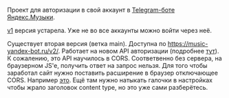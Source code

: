 Проект для авторизации в свой аккаунт в [Telegram-боте Яндекc.Музыки](https://t.me/music_yandex_bot).

[v1](https://github.com/MarshalX/yandex-music-token/tree/v1) версия устарела. Уже не во все аккаунты можно войти через неё.

Существует вторая версия (ветка main). Доступна по https://music-yandex-bot.ru/v2/. 
Работает на новом API авторизации (подробнее [тут](https://t.me/MarshalC/766)). 
К сожалению, это API научилось в CORS. Соответвенно без сервера, на браузерном 
JS'e, получить ответ на запрос нельзя. Для того чтобы заработал сайт
нужно поставить расширение в браузер отключающее CORS. Например [это](https://mybrowseraddon.com/access-control-allow-origin.html).
Ещё там нужно натыкать галочки в настройках чтобы жрало заголовок content type,
но это уже сами разберётесь.
